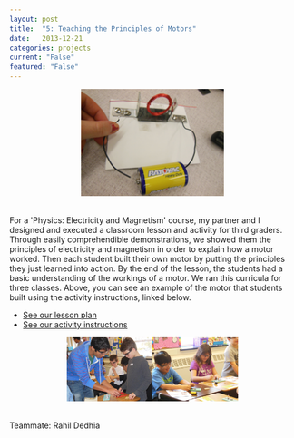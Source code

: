 ```yaml
---
layout: post
title:  "5: Teaching the Principles of Motors"
date:   2013-12-21
categories: projects
current: "False"
featured: "False"
---
```

<center><img src="images/projects/EMMotor.jpg" width="50%"></center><br> 

For a 'Physics: Electricity and Magnetism' course, my partner and I designed and executed a classroom lesson and activity for third graders. Through easily comprehendible demonstrations, we showed them the principles of electricity and magnetism in order to explain how a motor worked.  Then each student built their own motor by putting the principles they just learned into action. By the end of the lesson, the students had a basic understanding of the workings of a motor. We ran this curricula for three classes. Above, you can see an example of the motor that students built using the activity instructions, linked below.

* [See our lesson plan](https://www.dropbox.com/s/cfb0ia273m1k4q5/EMLessonPlan.pdf?dl=0)
* [See our activity instructions](https://www.dropbox.com/s/1ve2jb65aaeil5o/lab_instructions.pdf?dl=0)

<center><img src="images/projects/EMRahilHelping.jpg" width="30%"><img src="images/thumbnails/5.jpg" width="30%"></center><br> 


Teammate: Rahil Dedhia